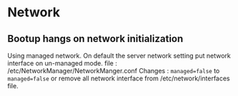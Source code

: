 # Network
## Bootup hangs on network initialization
Using managed network. On default the server network setting put network interface on un-managed mode.
file : /etc/NetworkManager/NetworkManger.conf
    Changes : `managed=false` to `managed=false`
or remove all network interface from /etc/network/interfaces file.

